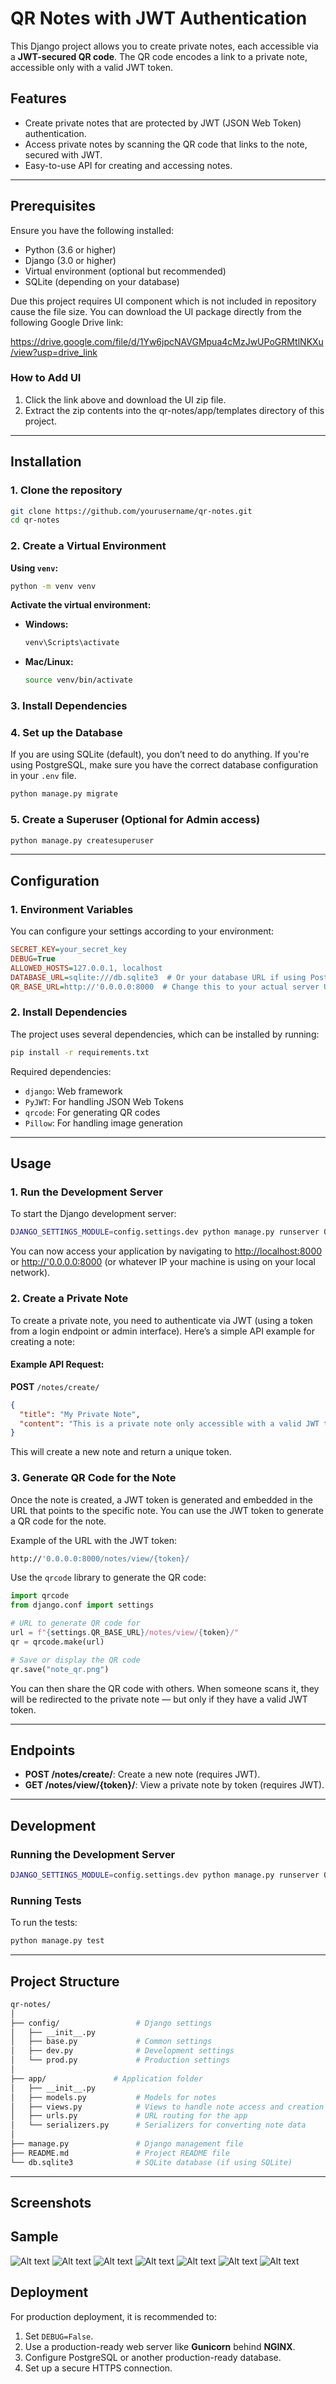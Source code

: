 # QR Notes with JWT Authentication

This Django project allows you to create private notes, each accessible via a **JWT-secured QR code**. The QR code encodes a link to a private note, accessible only with a valid JWT token.

## Features

- Create private notes that are protected by JWT (JSON Web Token) authentication.
- Access private notes by scanning the QR code that links to the note, secured with JWT.
- Easy-to-use API for creating and accessing notes.

---

## Prerequisites

Ensure you have the following installed:

- Python (3.6 or higher)
- Django (3.0 or higher)
- Virtual environment (optional but recommended)
- SQLite (depending on your database)

Due this project requires UI component which is not included in repository cause the file size.
You can download the UI package directly from the following Google Drive link:

https://drive.google.com/file/d/1Yw6jpcNAVGMpua4cMzJwUPoGRMtlNKXu/view?usp=drive_link

### How to Add UI

1. Click the link above and download the UI zip file.
2. Extract the zip contents into the qr-notes/app/templates directory of this project.

---

## Installation

### 1. Clone the repository

```bash
git clone https://github.com/yourusername/qr-notes.git
cd qr-notes
````

### 2. Create a Virtual Environment

**Using `venv`:**

```bash
python -m venv venv
```

**Activate the virtual environment:**

* **Windows:**

  ```bash
  venv\Scripts\activate
  ```

* **Mac/Linux:**

  ```bash
  source venv/bin/activate
  ```

### 3. Install Dependencies

### 4. Set up the Database

If you are using SQLite (default), you don’t need to do anything. If you're using PostgreSQL, make sure you have the correct database configuration in your `.env` file.

```bash
python manage.py migrate
```

### 5. Create a Superuser (Optional for Admin access)

```bash
python manage.py createsuperuser
```

---

## Configuration

### 1. Environment Variables

You can configure your settings according to your environment:

```ini
SECRET_KEY=your_secret_key
DEBUG=True
ALLOWED_HOSTS=127.0.0.1, localhost
DATABASE_URL=sqlite:///db.sqlite3  # Or your database URL if using PostgreSQL
QR_BASE_URL=http://'0.0.0.0:8000  # Change this to your actual server URL
```

### 2. Install Dependencies

The project uses several dependencies, which can be installed by running:

```bash
pip install -r requirements.txt
```

Required dependencies:

* `django`: Web framework
* `PyJWT`: For handling JSON Web Tokens
* `qrcode`: For generating QR codes
* `Pillow`: For handling image generation

---

## Usage

### 1. Run the Development Server

To start the Django development server:

```bash
DJANGO_SETTINGS_MODULE=config.settings.dev python manage.py runserver 0.0.0.0:8000
```

You can now access your application by navigating to [http://localhost:8000](http://localhost:8000) or [http://'0.0.0.0:8000](http://'0.0.0.0:8000) (or whatever IP your machine is using on your local network).

### 2. Create a Private Note

To create a private note, you need to authenticate via JWT (using a token from a login endpoint or admin interface). Here’s a simple API example for creating a note:

#### Example API Request:

**POST** `/notes/create/`

```json
{
  "title": "My Private Note",
  "content": "This is a private note only accessible with a valid JWT token."
}
```

This will create a new note and return a unique token.

### 3. Generate QR Code for the Note

Once the note is created, a JWT token is generated and embedded in the URL that points to the specific note. You can use the JWT token to generate a QR code for the note.

Example of the URL with the JWT token:

```bash
http://'0.0.0.0:8000/notes/view/{token}/
```

Use the `qrcode` library to generate the QR code:

```python
import qrcode
from django.conf import settings

# URL to generate QR code for
url = f"{settings.QR_BASE_URL}/notes/view/{token}/"
qr = qrcode.make(url)

# Save or display the QR code
qr.save("note_qr.png")
```

You can then share the QR code with others. When someone scans it, they will be redirected to the private note — but only if they have a valid JWT token.

---

## Endpoints

* **POST /notes/create/**: Create a new note (requires JWT).
* **GET /notes/view/{token}/**: View a private note by token (requires JWT).

---

## Development

### Running the Development Server

```bash
DJANGO_SETTINGS_MODULE=config.settings.dev python manage.py runserver 0.0.0.0:8000
```

### Running Tests

To run the tests:

```bash
python manage.py test
```

---

## Project Structure

```bash
qr-notes/
│
├── config/                 # Django settings
│   ├── __init__.py
│   ├── base.py             # Common settings
│   ├── dev.py              # Development settings
│   └── prod.py             # Production settings
│
├── app/               # Application folder
│   ├── __init__.py
│   ├── models.py           # Models for notes
│   ├── views.py            # Views to handle note access and creation
│   ├── urls.py             # URL routing for the app
│   └── serializers.py      # Serializers for converting note data
│
├── manage.py               # Django management file
├── README.md               # Project README file
└── db.sqlite3              # SQLite database (if using SQLite)
```

---

## Screenshots

## Sample
![Alt text](/screenshots/landing_page.jpg)
![Alt text](/screenshots/create_note.jpg)
![Alt text](/screenshots/note_created.jpg)
![Alt text](/screenshots/view_note.jpg)
![Alt text](/screenshots/invalid_note.jpg)
![Alt text](/screenshots/how_to_use.jpg)
![Alt text](/screenshots/about.jpg)

## Deployment

For production deployment, it is recommended to:

1. Set `DEBUG=False`.
2. Use a production-ready web server like **Gunicorn** behind **NGINX**.
3. Configure PostgreSQL or another production-ready database.
4. Set up a secure HTTPS connection.
